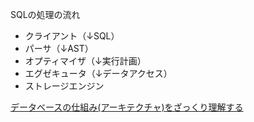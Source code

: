 
SQLの処理の流れ
- クライアント（↓SQL）
- パーサ（↓AST）
- オプティマイザ（↓実行計画）
- エグゼキュータ（↓データアクセス）
- ストレージエンジン

[データベースの仕組み(アーキテクチャ)をざっくり理解する](https://zenn.dev/revenuehack/articles/dc5a901fbe90e6)